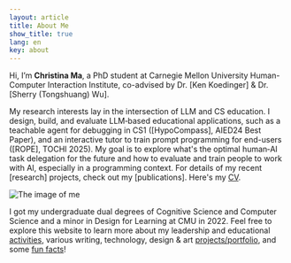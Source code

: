 ```yaml
---
layout: article
title: About Me
show_title: true
lang: en
key: about
---
```


<!--more-->

<div class="grid-containre">
  <div class="grid grid--p-3">
  <div class="cell cell--12 cell--md-auto">
    <div>
      <p markdown="1"> Hi, I’m <b>Christina Ma</b>, a PhD student at Carnegie Mellon University Human-Computer Interaction Institute, co-advised by Dr. [Ken Koedinger] & Dr. [Sherry (Tongshuang) Wu].
      </p>
      <p markdown="1"> My research interests lay in the intersection of LLM and CS education. I design, build, and evaluate LLM‑based educational applications, such as a teachable agent for debugging in CS1 ([HypoCompass], AIED24 Best Paper), and an interactive tutor to train prompt programming for end-users ([ROPE], TOCHI 2025). My goal is to explore what's the optimal human‑AI task delegation for the future and how to evaluate and train people to work with AI, especially in a programming context.
      For details of my recent [research] projects, check out my [publications].
      Here's my <a href="/assets/Christina_Ma_CV.pdf">CV</a>. 
      </p>
    </div>
  </div>
  
  <div class="cell cell--12 cell--md-4">
    <img src="/assets/images/CM-circle.png" alt="The image of me">
  </div>
  
  </div>
  </div>
  <!-- I have explored different ways of interaction to minimize risks and maximize the effectiveness of LLM, an in-house LLM TA assistant in answering student questions ([AI-TA]) -->

  I got my undergraduate dual degrees of Cognitive Science and Computer Science and a minor in Design for Learning at CMU in 2022. Feel free to explore this website to learn more about my leadership and educational [activities][activity], various writing, technology, design & art [projects/portfolio][portfolio], and some [fun facts][fun]!

  [research]: research
  [activity]: activity
  [portfolio]: portfolio
  [fun]: funfact

[Ken Koedinger]: https://hcii.cmu.edu/people/ken-koedinger
[Sherry (Tongshuang) Wu]: https://www.cs.cmu.edu/~sherryw/index.html
<!-- [AI-TA]: https://arxiv.org/abs/2311.02775 -->
[HypoCompass]: https://doi.org/10.1007/978-3-031-64302-6_19
[ROPE]: https://dl.acm.org/doi/10.1145/3731756
[publications]: https://scholar.google.com/citations?user=3EAMFQIAAAAJ&hl=en